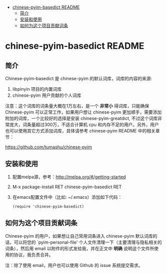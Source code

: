 - [chinese-pyim-basedict README](#chinese-pyim-basedict-readme)
  - [简介](#简介)
  - [安装和使用](#安装和使用)
  - [如何为这个项目贡献词条](#如何为这个项目贡献词条)

# chinese-pyim-basedict README<a id="orgheadline4"></a>

## 简介<a id="orgheadline1"></a>

Chinese-pyim-basedict 是 chinese-pyim 的默认词库，词库的内容的来源:

1.  libpinyin 项目的内置词库
2.  chinese-pyim 用户贡献的个人词库

注意：这个词库的词条量大概在1万左右，是一个 **非常小** 得词库，只能确保 Chinese-pyim
可以正常工作，如果用户想让 chinese-pyim 更加顺手，需要添加附加的词库，一个比较好的选择是安装 chinese-pyim-greatdict, 不过这个词库非常庞大，词条量超过300万，不适合计算机 cpu 和内存不足的用户。另外，用户也可以使用其它方式添加词库，具体请参考 chinese-pyim README 中的相关章节：

<https://github.com/tumashu/chinese-pyim>

## 安装和使用<a id="orgheadline2"></a>

1.  配置melpa源，参考：<http://melpa.org/#/getting-started>
2.  M-x package-install RET chinese-pyim-basedict RET
3.  在emacs配置文件中（比如: ~/.emacs）添加如下代码：

        (require 'chinese-pyim-basedict)

## 如何为这个项目贡献词条<a id="orgheadline3"></a>

Chinese-pyim 的用户，如果想让自己常用词条进入 chinese-pyim 默认词库的话，可以将您的 \`pyim-personal-file' 个人文件清理一下（主要清理与隐私相关的词条），然后用 email 以附件的形式发给我，并在正文中 **明确** 说明这个文件所使用的协议，我负责合并。

注：除了使用 email，用户也可以使用 Github 的 issue 系统提交需求。

